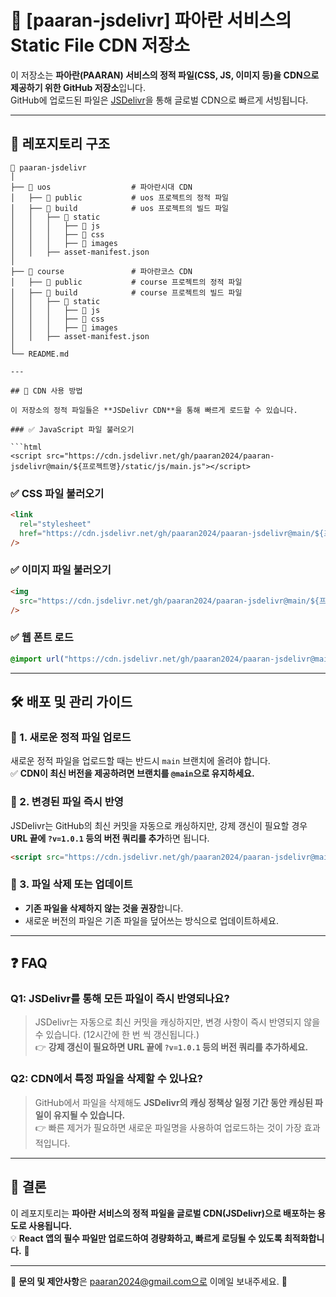 # 🚀 [paaran-jsdelivr] 파아란 서비스의 Static File CDN 저장소

이 저장소는 **파아란(PAARAN) 서비스의 정적 파일(CSS, JS, 이미지 등)을 CDN으로 제공하기 위한 GitHub 저장소**입니다.  
GitHub에 업로드된 파일은 [JSDelivr](https://www.jsdelivr.com/)을 통해 글로벌 CDN으로 빠르게 서빙됩니다.

---

## 📂 레포지토리 구조

````
📂 paaran-jsdelivr
│
├── 📂 uos                  # 파아란시대 CDN
│   ├── 📂 public           # uos 프로젝트의 정적 파일
│   ├── 📂 build            # uos 프로젝트의 빌드 파일
│   │   ├── 📂 static
│   │   │   ├── 📂 js
│   │   │   ├── 📂 css
│   │   │   ├── 📂 images
│   │   ├── asset-manifest.json
│
├── 📂 course               # 파아란코스 CDN
│   ├── 📂 public           # course 프로젝트의 정적 파일
│   ├── 📂 build            # course 프로젝트의 빌드 파일
│   │   ├── 📂 static
│   │   │   ├── 📂 js
│   │   │   ├── 📂 css
│   │   │   ├── 📂 images
│   │   ├── asset-manifest.json
│
└── README.md

---

## 🚀 CDN 사용 방법

이 저장소의 정적 파일들은 **JSDelivr CDN**을 통해 빠르게 로드할 수 있습니다.

### ✅ JavaScript 파일 불러오기

```html
<script src="https://cdn.jsdelivr.net/gh/paaran2024/paaran-jsdelivr@main/${프로젝트명}/static/js/main.js"></script>
````

### ✅ CSS 파일 불러오기

```html
<link
  rel="stylesheet"
  href="https://cdn.jsdelivr.net/gh/paaran2024/paaran-jsdelivr@main/${프로젝트명}/static/css/main.css"
/>
```

### ✅ 이미지 파일 불러오기

```html
<img
  src="https://cdn.jsdelivr.net/gh/paaran2024/paaran-jsdelivr@main/${프로젝트명}/static/images/logo.png"
/>
```

### ✅ 웹 폰트 로드

```css
@import url("https://cdn.jsdelivr.net/gh/paaran2024/paaran-jsdelivr@main/${프로젝트명}/static/fonts/pretendard.css");
```

---

## 🛠 배포 및 관리 가이드

### 📌 1. 새로운 정적 파일 업로드

새로운 정적 파일을 업로드할 때는 반드시 `main` 브랜치에 올려야 합니다.  
✅ **CDN이 최신 버전을 제공하려면 브랜치를 `@main`으로 유지하세요.**

### 📌 2. 변경된 파일 즉시 반영

JSDelivr는 GitHub의 최신 커밋을 자동으로 캐싱하지만, 강제 갱신이 필요할 경우 **URL 끝에 `?v=1.0.1` 등의 버전 쿼리를 추가**하면 됩니다.

```html
<script src="https://cdn.jsdelivr.net/gh/paaran2024/paaran-jsdelivr@main/${프로젝트명}/static/js/main.js?v=1.0.1"></script>
```

### 📌 3. 파일 삭제 또는 업데이트

- **기존 파일을 삭제하지 않는 것을 권장**합니다.
- 새로운 버전의 파일은 기존 파일을 덮어쓰는 방식으로 업데이트하세요.

---

## ❓ FAQ

### **Q1: JSDelivr를 통해 모든 파일이 즉시 반영되나요?**

> JSDelivr는 자동으로 최신 커밋을 캐싱하지만, 변경 사항이 즉시 반영되지 않을 수 있습니다.
> (12시간에 한 번 씩 갱신됩니다.)  
> 👉 **강제 갱신이 필요하면 URL 끝에 `?v=1.0.1` 등의 버전 쿼리를 추가하세요.**

### **Q2: CDN에서 특정 파일을 삭제할 수 있나요?**

> GitHub에서 파일을 삭제해도 **JSDelivr의 캐싱 정책상 일정 기간 동안 캐싱된 파일이 유지될 수 있습니다.**  
> 👉 빠른 제거가 필요하면 새로운 파일명을 사용하여 업로드하는 것이 가장 효과적입니다.

---

## 🚀 결론

이 레포지토리는 **파아란 서비스의 정적 파일을 글로벌 CDN(JSDelivr)으로 배포하는 용도로 사용됩니다.**  
💡 **React 앱의 필수 파일만 업로드하여 경량화하고, 빠르게 로딩될 수 있도록 최적화합니다.** 🚀

---

📌 **문의 및 제안사항**은 paaran2024@gmail.com으로 이메일 보내주세요. 🙌
